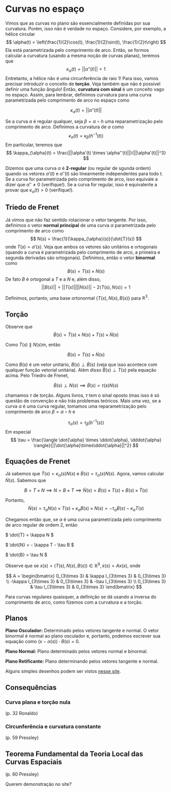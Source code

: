 # Curvas no espaço

Vimos que as curvas no plano são essencialmente definidas por sua curvatura. Porém, isso não é verdade no espaço. Considere, por exemplo, a hélice circular 
$$
\alpha(t) = \left(\frac{1}{2}\cos(t), \frac{1}{2}\sin(t), \frac{1}{2}t\right)
$$
Ela está parametrizada pelo comprimento de arco. Então, se formos calcular a curvatura (usando a mesma noção de curvas planas), teremos que 
$$
\kappa_{\alpha}(t) = ||\alpha''(t)|| = 1
$$
Entretanto, a hélice não é uma circunferência de raio 1! Para isso, vamos precisar introduzir o conceito de **torção**. Veja também que não é possível definir uma função ângulo! Então, **curvatura com sinal** é um conceito vago no espaço. Assim, para lembrar, definimos curvatura para uma curva parametrizada pelo comprimento de arco no espaço como 

$$
\kappa_{\alpha}(t) = ||\alpha''(t)||
$$

Se a curva $\alpha$ é regular qualquer, seja $\beta = \alpha \circ h$ uma reparametrização pelo comprimento de arco. Definimos a curvatura de $\alpha$ como 
$$
\kappa_{\alpha}(t) = \kappa_{\beta}(h^{-1}(t))
$$
Em particular, teremos que 
$$
\kappa_{\alpha}(t) = \frac{||\alpha'(t) \times \alpha''(t)||}{||\alpha'(t)||^3}
$$

Dizemos que uma curva $\alpha$ é **2-regular** (ou regular de sgunda ordem) quando os vetores $\alpha'(t)$ e $\alpha''(t)$ são linearmente independentes para todo $t$. Se a curva for parametrizada pelo comprimento de arco, isso equivale a dizer que $\alpha'' \neq 0$ (verifique!). Se a curva for regular, isso é equivalente a provar que $\kappa_{\alpha}(t) > 0$ (verifique!). 

## Triedo de Frenet

Já vimos que não faz sentido rotacionar o vetor tangente. Por isso, definimos o vetor **normal principal** de uma curva $\alpha$ parametrizada pelo comprimento de arco como 
$$
N(s) = \frac{1}{\kappa_{\alpha}(s)}(\dot{T}(s))
$$
onde $T(s) = \alpha'(s)$. Veja que ambos os vetores são unitários e ortogonais (quando a curva é parametrizada pelo comprimento de arco, a primeira e segunda derivadas são ortogonais). Definimos, então o vetor **binormal** como 
$$
B(s) = T(s) \times N(s)
$$
De fato $B$ é ortogonal a $T$ e a $N$ e, além disso, 
$$
||B(s)|| = ||T(s)||||N(s)|| - 2\langle T(s), N(s) \rangle = 1
$$

Definimos, portanto, uma base ortonormal $\{T(s), N(s), B(s)\}$ para $\mathbb{R}^3$. 

## Torção

Observe que 
$$
\dot{B}(s) = \dot{T}(s) \times N(s) + T(s) \times \dot{N}(s)
$$

Como $\dot{T}(s) \parallel N(s)$m, então 

$$
\dot{B}(s) = T(s) \times \dot{N}(s)
$$

Como $B(s)$ é um vetor unitário, $B(s) \perp \dot{B}(s)$ (veja que isso acontece com qualquer função vetorial unitária). Além disso $\dot{B}(s) \perp T(s)$ pela equação acima. Pelo Triedro de Frenet, 

$$
\dot{B}(s) \perp N(s) \implies \dot{B}(s) = \tau(s)N(s)
$$

chamamos $\tau$ de torção. Alguns livros, $\tau$ tem o sinal oposto (mas isso é só questão de convenção e não trás problemas teóricos. Mais uma vez, se a curva $\alpha$ é uma curva regular, tomamos uma reparametrização pelo comprimento de arco $\beta = \alpha \circ h$ e 

$$
\tau_{\alpha}(s) = \tau_{\beta}(h^{-1}(s))
$$
Em especial 
$$
\tau = \frac{\langle \dot{\alpha} \times \ddot{\alpha}, \dddot{\alpha} \rangle}{||\dot{\alpha}\times\ddot{\alpha}||^2}
$$


## Equações de Frenet

Já sabemos que $\dot{T}(s) = \kappa_{\alpha}(s)N(s)$ e $\dot{B}(s) = \tau_{\alpha}(s)N(s)$. Agora, vamos calcular $\dot{N}(s)$. Sabemos que 

$$
B = T \times N \implies N = B \times T \implies \dot{N}(s) = \dot{B}(s) \times T(s) + B(s) \times \dot{T}(s)
$$

Portanto, 
$$
\dot{N}(s) = \tau_{\alpha} N(s) \times T(s) + \kappa_{\alpha} B(s) \times N(s) = -\tau_{\alpha} B(s) - \kappa_{\alpha} T(s)
$$

Chegamos então que, se $\alpha$ é uma curva parametrizada pelo comprimento de arco regular de ordem 2, então

$
\dot{T} = \kappa N
$

$
\dot{N} = - \kappa T - \tau B
$

$
\dot{B} = \tau N
$

Observe que se $x(s) = (T(s), N(s), B(s)) \in \mathbb{R}^9, \dot{x}(s) = Ax(s)$, onde 

$$
A = \begin{bmatrix}
0_{3\times 3}         & \kappa I_{3\times 3} & 0_{3\times 3}       \\
-\kappa I_{3\times 3} & 0_{3\times 3}        & -\tau I_{3\times 3} \\
0_{3\times 3}         & \tau I_{3\times 3}   & 0_{3\times 3}
\end{bmatrix}
$$

Para curvas regulares quaisquer, a definição se dá usando a inversa do comprimento de arco, como fizemos com a curvatura e a torção. 

## Planos 

**Plano Osculador:** Determinado pelos vetores tangente e normal. O vetor binormal é normal ao plano osculador e, portanto, podemos escrever sua equação como $(x - \alpha(s))\cdot B(s) = 0$. 

**Plano Normal:** Plano determinado pelos vetores normal e binormal. 

**Plano Retificante:** Plano determinando pelos vetores tangente e normal. 

Alguns simples desenhos podem ser vistos [nesse site](http://mathonline.wikidot.com/normal-rectifying-and-osculating-planes). 

## Consequências 

### Curva plana e torção nula

(p. 32 Ronaldo)

### Circunferência e curvatura constante 

(p. 59 Pressley)

## Teorema Fundamental da Teoria Local das Curvas Espaciais

(p. 60 Pressley)

Querem demonstração no site?

